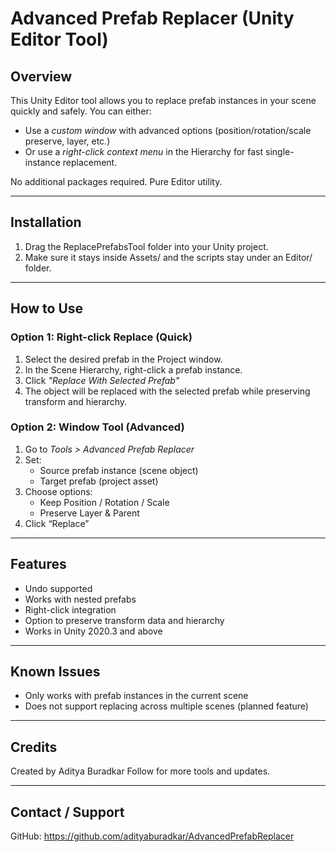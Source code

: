 # Advanced Prefab Replacer (Unity Editor Tool)

## Overview
This Unity Editor tool allows you to replace prefab instances in your scene quickly and safely.
You can either:
- Use a *custom window* with advanced options (position/rotation/scale preserve, layer, etc.)
- Or use a *right-click context menu* in the Hierarchy for fast single-instance replacement.

No additional packages required. Pure Editor utility.

---

## Installation
1. Drag the ReplacePrefabsTool folder into your Unity project.
2. Make sure it stays inside Assets/ and the scripts stay under an Editor/ folder.

---

## How to Use

### Option 1: Right-click Replace (Quick)

1. Select the desired prefab in the Project window.
2. In the Scene Hierarchy, right-click a prefab instance.
3. Click *"Replace With Selected Prefab"*
4. The object will be replaced with the selected prefab while preserving transform and hierarchy.

### Option 2: Window Tool (Advanced)

1. Go to *Tools > Advanced Prefab Replacer*
2. Set:
   - Source prefab instance (scene object)
   - Target prefab (project asset)
3. Choose options:
   - Keep Position / Rotation / Scale
   - Preserve Layer & Parent
4. Click “Replace”

---

## Features
- Undo supported
- Works with nested prefabs
- Right-click integration
- Option to preserve transform data and hierarchy
- Works in Unity 2020.3 and above

---

## Known Issues
- Only works with prefab instances in the current scene
- Does not support replacing across multiple scenes (planned feature)

---

## Credits
Created by Aditya Buradkar
Follow for more tools and updates.

---

## Contact / Support
GitHub: https://github.com/adityaburadkar/AdvancedPrefabReplacer
